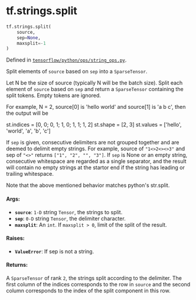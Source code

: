 <div itemscope itemtype="http://developers.google.com/ReferenceObject">
<meta itemprop="name" content="tf.strings.split" />
<meta itemprop="path" content="Stable" />
</div>

# tf.strings.split

``` python
tf.strings.split(
    source,
    sep=None,
    maxsplit=-1
)
```



Defined in [`tensorflow/python/ops/string_ops.py`](/code/stable/tensorflow/python/ops/string_ops.py).

Split elements of `source` based on `sep` into a `SparseTensor`.

Let N be the size of source (typically N will be the batch size). Split each
element of `source` based on `sep` and return a `SparseTensor`
containing the split tokens. Empty tokens are ignored.

For example, N = 2, source[0] is 'hello world' and source[1] is 'a b c',
then the output will be

st.indices = [0, 0;
              0, 1;
              1, 0;
              1, 1;
              1, 2]
st.shape = [2, 3]
st.values = ['hello', 'world', 'a', 'b', 'c']

If `sep` is given, consecutive delimiters are not grouped together and are
deemed to delimit empty strings. For example, source of `"1<>2<><>3"` and
sep of `"<>"` returns `["1", "2", "", "3"]`. If `sep` is None or an empty
string, consecutive whitespace are regarded as a single separator, and the
result will contain no empty strings at the startor end if the string has
leading or trailing whitespace.

Note that the above mentioned behavior matches python's str.split.

#### Args:

* <b>`source`</b>: `1-D` string `Tensor`, the strings to split.
* <b>`sep`</b>: `0-D` string `Tensor`, the delimiter character.
* <b>`maxsplit`</b>: An `int`. If `maxsplit > 0`, limit of the split of the result.


#### Raises:

* <b>`ValueError`</b>: If sep is not a string.


#### Returns:

A `SparseTensor` of rank `2`, the strings split according to the delimiter.
The first column of the indices corresponds to the row in `source` and the
second column corresponds to the index of the split component in this row.